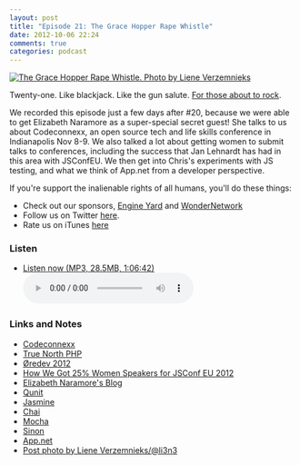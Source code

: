 ```yaml
---
layout: post
title: "Episode 21: The Grace Hopper Rape Whistle"
date: 2012-10-06 22:24
comments: true
categories: podcast
---
```


[![The Grace Hopper Rape Whistle. Photo by Liene Verzemnieks](http://farm9.staticflickr.com/8042/8061384680_526555a42c_z.jpg)](http://www.flickr.com/photos/funkatron/8061384680 "The Grace Hopper Rape Whistle. Photo by Liene Verzemnieks")

Twenty-one. Like blackjack. Like the gun salute. [For those about to rock](http://www.youtube.com/watch?v=trVcO02nwAE).

We recorded this episode just a few days after #20, because we were able to get Elizabeth Naramore as a super-special secret guest! She talks to us about Codeconnexx, an open source tech and life skills conference in Indianapolis Nov 8-9. We also talked a lot about getting women to submit talks to conferences, including the success that Jan Lehnardt has had in this area with JSConfEU. We then get into Chris's experiments with JS testing, and what we think of App.net from a developer perspective.

If you're support the inalienable rights of all humans, you'll do these things:

* Check out our sponsors, [Engine Yard](http://www.engineyard.com/) and [WonderNetwork](https://wondernetwork.com/)
* Follow us on Twitter [here](https://twitter.com/dev_hell).
* Rate us on iTunes [here](http://itunes.apple.com/us/podcast/dev-hell/id489840699)

### Listen

* <a href="http://devhell.s3.amazonaws.com/ep21-64mono.mp3" rel="enclosure">Listen now (MP3, 28.5MB, 1:06:42)</a>    
	<audio controls src="http://devhell.s3.amazonaws.com/ep21-64mono.mp3">

### Links and Notes

* [Codeconnexx](http://codeconnexx.com)
* [True North PHP](http://truenorthphp.com)
* [&Oslash;redev 2012](http://oredev.com)
* [How We Got 25% Women Speakers for JSConf EU 2012](http://2012.jsconf.eu/2012/09/17/beating-the-odds-how-we-got-25-percent-women-speakers.html)
* [Elizabeth Naramore's Blog](http://naramore.net/blog/)
* [Qunit](http://qunitjs.com/)
* [Jasmine](http://pivotal.github.com/jasmine/)
* [Chai](http://chaijs.com/)
* [Mocha](http://visionmedia.github.com/mocha/)
* [Sinon](http://sinonjs.org/)
* [App.net](https://join.app.net/)
* [Post photo by Liene Verzemnieks/@li3n3](http://twitter.com/li3n3)